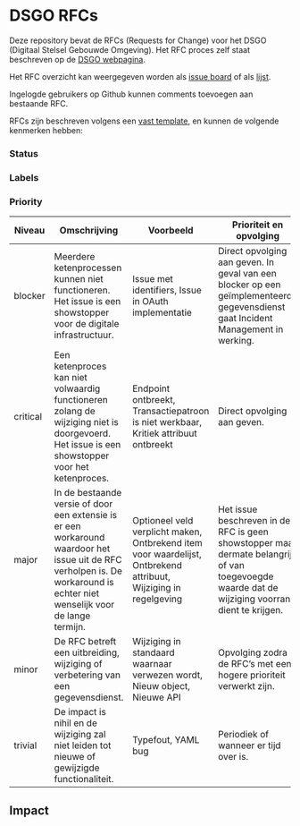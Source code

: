 # DSGO RFCs


Deze repository bevat de RFCs (Requests for Change) voor het DSGO (Digitaal Stelsel Gebouwde Omgeving).
Het RFC proces zelf staat beschreven op de [DSGO webpagina](https://afsprakenstelseldsgo.atlassian.net/wiki/spaces/DSGO/pages/316971872/Change+en+release+management).

Het RFC overzicht kan weergegeven worden als [issue board](https://github.com/orgs/nl-digigo/projects/10) of als [lijst](https://github.com/orgs/nl-digigo/projects/10/views/6).

Ingelogde gebruikers op Github kunnen comments toevoegen aan bestaande RFC.

RFCs zijn beschreven volgens een [vast template](https://github.com/nl-digigo/DSGO/blob/main/.github/ISSUE_TEMPLATE/rfc.md), en kunnen de volgende kenmerken hebben:

### Status

### Labels

### Priority

|Niveau | Omschrijving | Voorbeeld | Prioriteit en opvolging |
| ---------- | ------------ | --------- | ----------------------- |
| blocker | Meerdere ketenprocessen kunnen niet functioneren. Het issue is een showstopper voor de digitale infrastructuur. | Issue met identifiers, Issue in OAuth implementatie | Direct opvolging aan geven. In geval van een blocker op een geïmplementeerde gegevensdienst gaat Incident Management in werking. | 
| critical | Een ketenproces kan niet volwaardig functioneren zolang de wijziging niet is doorgevoerd. Het issue is een showstopper voor het ketenproces.| Endpoint ontbreekt, Transactiepatroon is niet werkbaar, Kritiek attribuut ontbreekt | Direct opvolging aan geven. |
| major | In de bestaande versie of door een extensie is er een workaround waardoor het issue uit de RFC verholpen is. De workaround is echter niet wenselijk voor de lange termijn. | Optioneel veld verplicht maken, Ontbrekend item voor waardelijst, Ontbrekend attribuut, Wijziging in regelgeving| Het issue beschreven in de RFC is geen showstopper maar dermate belangrijk of van toegevoegde waarde dat de wijziging voorrang dient te krijgen. |
| minor | De RFC betreft een uitbreiding, wijziging of verbetering van een gegevensdienst. | Wijziging in standaard waarnaar verwezen wordt, Nieuw object, Nieuwe API| Opvolging zodra de RFC’s met een hogere prioriteit verwerkt zijn. |
| trivial | De impact is nihil en de wijziging zal niet leiden tot nieuwe of gewijzigde functionaliteit. | Typefout, YAML bug | Periodiek of wanneer er tijd over is. |

## Impact
